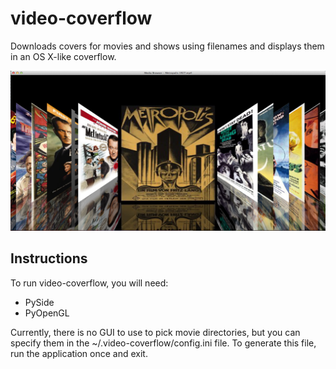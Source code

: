 video-coverflow
===============

Downloads covers for movies and shows using filenames and displays them in an OS X-like coverflow.

![video-coverflow screenshot](https://raw.githubusercontent.com/parsiad/video-coverflow/gh-pages/screenshot.png "Screenshot")

Instructions
------------

To run video-coverflow, you will need:

* PySide
* PyOpenGL

Currently, there is no GUI to use to pick movie directories, but you can specify them in the ~/.video-coverflow/config.ini file. To generate this file, run the application once and exit.
